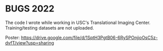 # BUGS 2022

The code I wrote while working in USC's Translational Imaging Center. Training/testing datasets are not uploaded.

Poster: https://drive.google.com/file/d/1SptH3PgtB06-6RySPOnjioOsC5z-dvfT/view?usp=sharing
